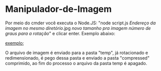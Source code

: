 # Manipulador-de-Imagem
Por meio do cmder você executa o Node.JS: "node script.js *Endereço da imagem no mesmo diretório*.jpg *novo tamanho pra imagem* *número de graus para a rotação*" e clicar enter. 
Exemplo abaixo: 

[exemplo](https://github.com/GustavoSene/Manipulador-de-Imagem/blob/master/Screenshot_3.png?raw=true);

O arquivo de imagem é enviado para a pasta "temp", já rotacionado e redimensionado, é pego dessa pasta e enviado a pasta "compressed" comprimido, ao fim do processo o arquivo da pasta temp é apagado.
